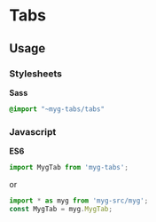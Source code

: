 # Tabs

## Usage

### Stylesheets

**Sass**

```sass
@import "~myg-tabs/tabs"
```

### Javascript

**ES6**

```js
import MygTab from 'myg-tabs';
```

or

```js
import * as myg from 'myg-src/myg';
const MygTab = myg.MygTab;
```
